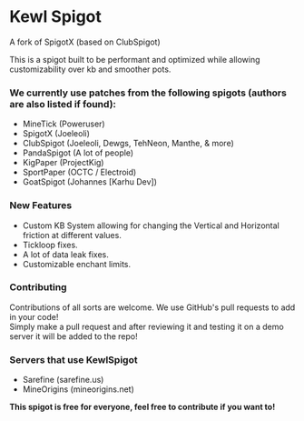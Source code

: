 # Kewl Spigot
A fork of SpigotX (based on ClubSpigot)

This is a spigot built to be performant and optimized while allowing customizability over kb and smoother pots.

### We currently use patches from the following spigots (authors are also listed if found):
 - MineTick (Poweruser)
 - SpigotX (Joeleoli)
 - ClubSpigot (Joeleoli, Dewgs, TehNeon, Manthe, & more)
 - PandaSpigot (A lot of people)
 - KigPaper (ProjectKig)
 - SportPaper (OCTC / Electroid)
 - GoatSpigot (Johannes [Karhu Dev])

### New Features
 - Custom KB System allowing for changing the Vertical and Horizontal friction at different values.<br>
 - Tickloop fixes.<br>
 - A lot of data leak fixes.<br>
 - Customizable enchant limits.<br>

### Contributing
Contributions of all sorts are welcome. We use GitHub's pull requests to add in your code!<br>
Simply make a pull request and after reviewing it and testing it on a demo server it will be added to the repo!

### Servers that use KewlSpigot
 - Sarefine (sarefine.us)
 - MineOrigins (mineorigins.net)

**This spigot is free for everyone, feel free to contribute if you want to!**

